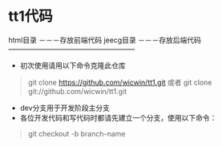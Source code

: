 # tt1代码
html目录	－－－存放前端代码
jeecg目录	－－－存放后端代码
——————————————————
* 初次使用请用以下命令克隆此仓库
> git clone https://github.com/wicwin/tt1.git
或者
> git clone git://github.com/wicwin/tt1.git
* dev分支用于开发阶段主分支
* 各位开发代码和写代码时都请先建立一个分支，使用以下命令：
> git checkout -b branch-name
